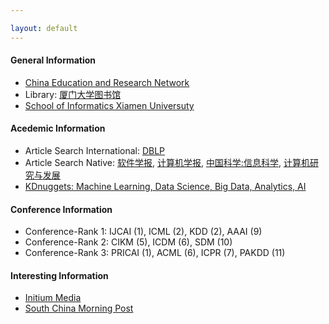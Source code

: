 ```yaml
---

layout: default 
---
```


#### General Information

* [China Education and Research Network](http://www.edu.cn/)
* Library: [厦门大学图书馆](https://library.xmu.edu.cn/)
* [School of Informatics Xiamen Universuty](https://information.xmu.edu.cn/)

#### Acedemic Information

* Article Search International: [DBLP](https://dblp.uni-trier.de/db/)
* Article Search Native: [软件学报](http://navi.cnki.net/knavi/JournalDetail?pcode=CJFD&pykm=RJXB), [计算机学报](http://navi.cnki.net/knavi/JournalDetail?pcode=CJFD&pykm=JSJX), [中国科学:信息科学](http://navi.cnki.net/knavi/JournalDetail?pcode=CJFD&pykm=PZKX), [计算机研究与发展](http://navi.cnki.net/knavi/JournalDetail?pcode=CJFD&pykm=JFYZ)
* [KDnuggets: Machine Learning, Data Science, Big Data, Analytics, AI](https://www.kdnuggets.com/)

#### Conference Information

* Conference-Rank 1: IJCAI (1), ICML (2), KDD (2), AAAI (9)
* Conference-Rank 2: CIKM (5), ICDM (6), SDM (10)
* Conference-Rank 3: PRICAI (1), ACML (6), ICPR (7), PAKDD (11)

#### Interesting Information

* [Initium Media](https://theinitium.com/) 
* [South China Morning Post](https://www.scmp.com/hk) 
